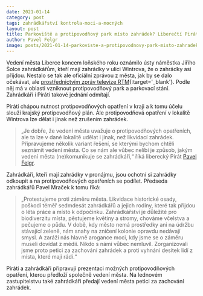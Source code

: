```yaml
---
date: 2021-01-14
category: post
tags: zahrádkářství kontrola-moci-a-mocných
layout: post
title: Parkoviště a protipovodňový park místo zahrádek? Liberečtí Piráti se zastali zahrádkářů proti aroganci vedení města
author: Pavel Felgr
image: posts/2021-01-14-parkoviste-a-protipovodnovy-park-misto-zahradek-liberecti-pirati-se-zastali-zahradkaru-proti-aroganci-vedeni-mesta.jpg
---
```

Vedení města Liberce koncem loňského roku oznámilo ústy náměstka Jiřího Šolce zahrádkářům, kteří mají zahrádky v ulici Wintrova, že o zahrádky asi přijdou. Nestalo se tak ale oficiální zprávou z města, jak by se dalo očekávat, ale [prostřednictvím zpráv televize RTM](http://www.rtmplus.cz/video/11611/liberecky-magazin-nejen-o-protipovodnovych-opatrenich.html){:target='_blank'}. Podle něj má v oblasti vzniknout protipovodňový park a parkovací stání. Zahrádkáři i Piráti takové jednání odmítají. 

Piráti chápou nutnost protipovodňových opatření v kraji a k tomu účelu slouží krajský protipovodňový plán. Ale protipovodňová opatření v lokalitě Wintrova lze dělat i jinak než zrušením zahrádek.

> „Je dobře, že vedení města uvažuje o protipovodňových opatřeních, ale ta lze v dané lokalitě udělat i jinak, než likvidací zahrádek. Připravujeme několik variant řešení, se kterými bychom chtěli seznámit vedení města. Co se nám ale vůbec nelíbí je způsob, jakým vedení města (ne)komunikuje se zahrádkáři,“  říká liberecký Pirát [Pavel Felgr](/lide/pavel-felgr).

Zahrádkáři, kteří mají zahrádky v pronájmu, jsou ochotní si zahrádky odkoupit a na protipovodňových opatřeních se podílet. Předseda zahrádkářů Pavel Mraček k tomu říká: 
> „Protestujeme proti záměru města. Likvidace historické osady, poškodí téměř sedmdesát zahrádkářů a jejich rodiny, které tak přijdou o léta práce a místo k odpočinku. Zahrádkářství je důležité pro biodiverzitu místa, pěstujeme květiny a stromy, chováme včelstva a pečujeme o půdu. V době, kdy město nemá prostředky ani na údržbu stávající zeleně, nám snahy na zničení kolonie opravdu nedávají smysl. A zaráží nás hlavně arogance moci, kdy jsme se o záměru museli dovídat z médií. Nikdo s námi vůbec nemluvil. Zorganizovali jsme proto petici za zachování zahrádek a proti vyhnání desítek lidí z místa, které mají rádi.“

Piráti a zahrádkáři připravují prezentaci možných protipovodňových opatření, kterou předloží společně vedení města. Na lednovém zastupitelstvu také zahrádkáři předají vedení města petici za zachování zahrádek.
